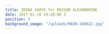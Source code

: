 ```yaml
---
title: IRINA SHAYK for MAISON ALEXANDRINE
date: 2017-01-18 19:28:00 Z
position: 4
background_image: "/uploads/MAIN-260622.jpg"
---
```


